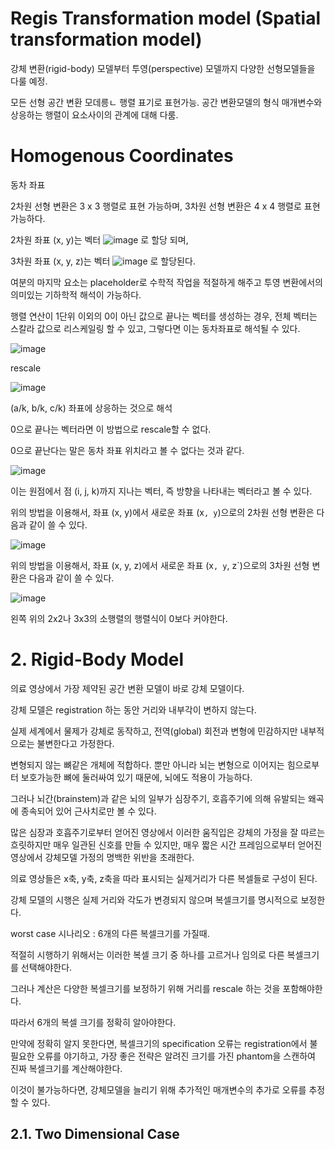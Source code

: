 # Regis Transformation model (Spatial transformation model)

강체 변환(rigid-body) 모델부터 투영(perspective) 모델까지 다양한 선형모델들을 다룰 예정.

모든 선형 공간 변환 모데릉ㄴ 행렬 표기로 표현가능. 공간 변환모델의 형식 매개변수와 상응하는 행렬이 요소사이의 관계에 대해 다룸.

# Homogenous Coordinates

동차 좌표

2차원 선형 변환은 3 x 3 행렬로 표현 가능하며, 3차원 선형 변환은 4 x 4 행렬로 표현 가능하다.

2차원 좌표 (x, y)는 벡터 ![image](https://user-images.githubusercontent.com/101063108/159187752-d1cdb20d-3e4d-4ec9-b0e9-055f5501fba5.png)
로 할당 되며,

3차원 좌표 (x, y, z)는 벡터 ![image](https://user-images.githubusercontent.com/101063108/159187775-2500a1c0-84e7-428e-9a9d-e7117e345368.png)
로 할당된다.

여분의 마지막 요소는 placeholder로 수학적 작업을 적절하게 해주고 투영 변환에서의 의미있는 기하학적 해석이 가능하다.

행렬 연산이 1단위 이외의 0이 아닌 값으로 끝나는 벡터를 생성하는 경우, 전체 벡터는 스칼라 값으로 리스케일링 할 수 있고, 그렇다면 이는 동차좌표로 해석될 수 있다.

![image](https://user-images.githubusercontent.com/101063108/159187884-df85cb27-dcd0-45a8-8a92-c6989c947797.png)

rescale

![image](https://user-images.githubusercontent.com/101063108/159187894-4c686a4a-8ea4-4da4-8238-f0dde92e995e.png)

(a/k, b/k, c/k) 좌표에 상응하는 것으로 해석

0으로 끝나는 벡터라면 이 방법으로 rescale할 수 없다.

0으로 끝난다는 말은 동차 좌표 위치라고 볼 수 없다는 것과 같다.

![image](https://user-images.githubusercontent.com/101063108/159187963-9055d26e-aae3-46f0-bd85-aa3feec54d21.png)

이는 원점에서 점 (i, j, k)까지 지나는 벡터, 즉 방향을 나타내는 벡터라고 볼 수 있다.

위의 방법을 이용해서, 좌표 (x, y)에서 새로운 좌표 (x`, y`)으로의 2차원 선형 변환은 다음과 같이 쓸 수 있다.

![image](https://user-images.githubusercontent.com/101063108/159188050-0fb3d111-2af9-4d01-bf85-15bf91de0284.png)

위의 방법을 이용해서, 좌표 (x, y, z)에서 새로운 좌표 (x`, y`, z`)으로의 3차원 선형 변환은 다음과 같이 쓸 수 있다.

![image](https://user-images.githubusercontent.com/101063108/159188073-b3195100-adb3-4b07-9226-973c63aec33b.png)

왼쪽 위의 2x2나 3x3의 소행렬의 행렬식이  0보다 커야한다.

# 2. Rigid-Body Model

의료 영상에서 가장 제약된 공간 변환 모델이 바로 강체 모델이다.

강체 모델은 registration 하는 동안 거리와 내부각이 변하지 않는다.

실제 세계에서 물제가 강체로 동작하고, 전역(global) 회전과 변형에 민감하지만 내부적으로는 불변한다고 가정한다.

변형되지 않는 뼈같은 개체에 적합하다. 뿐만 아니라 뇌는 변형으로 이어지는 힘으로부터 보호가능한 뼈에 둘러싸여 있기 때문에, 뇌에도 적용이 가능하다.

그러나 뇌간(brainstem)과 같은 뇌의 일부가 심장주기, 호흡주기에 의해 유발되는 왜곡에 종속되어 있어 근사치로만 볼 수 있다.

많은 심장과 호흡주기로부터 얻어진 영상에서 이러한 움직입은 강체의 가정을 잘 따르는 흐릿하지만 매우 일관된 신호를 만들 수 있지만, 매우 짧은 시간 프레임으로부터 얻어진 영상에서
강체모델 가정의 명백한 위반을 초래한다.

의료 영상들은 x축, y축, z축을 따라 표시되는 실제거리가 다른 복셀들로 구성이 된다.

강체 모델의 시행은 실제 거리와 각도가 변경되지 않으며 복셀크기를 명시적으로 보정한다.

worst case 시나리오 : 6개의 다른 복셀크기를 가질때.

적절히 시행하기 위해서는 이러한 복셀 크기 중 하나를 고르거나 임의로 다른 복셀크기를 선택해야한다.

그러나 계산은 다양한 복셀크기를 보정하기 위해 거리를 rescale 하는 것을 포함해야한다.

따라서 6개의 복셀 크기를 정확히 알아야한다.

만약에 정확히 알지 못한다면, 복셀크기의 specification 오류는 registration에서 불필요한 오류를 야기하고, 
가장 좋은 전략은 알려진 크기를 가진 phantom을 스캔하여 진짜 복셀크기를 계산해야한다.

이것이 불가능하다면, 강체모델을 늘리기 위해 추가적인 매개변수의 추가로 오류를 추정할 수 있다.

## 2.1. Two Dimensional Case

